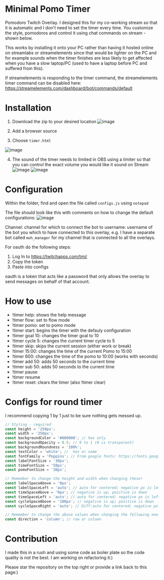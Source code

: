 # Minimal Pomo Timer

Pomodoro Twitch Overlay. I designed this for my co-working stream so that it is automatic and I don't need to set the timer every time. You customize the style, pomodoros and control it using chat commands on stream - shown below.

This works by installing it onto your PC rather than having it hosted online on streamlabs or streamelements since that would be lighter on the PC and for example sounds when the timer finishes are less likely to get affected when you have a slow laptop/PC (used to have a laptop before PC and suffered from this).

If streamelements is responding to the timer command, the streamelements timer command can be disabled here: https://streamelements.com/dashboard/bot/commands/default

# Installation

1. Download the zip to your desired location
   ![image](https://user-images.githubusercontent.com/35163331/165662709-b55ff46a-9df3-443f-b1f4-b741dd322430.png)

2. Add a browser source
3. Choose `timer.html`

![image](https://user-images.githubusercontent.com/35163331/165658964-4ee3c16b-e151-4749-a2ec-2a0110f899e7.png)

4. The sound of the timer needs to limited in OBS using a limiter so that you can control the exact volume you would like it sound on Stream
   ![image](https://user-images.githubusercontent.com/35163331/165692767-5e523627-43e0-4ae5-88b6-7fd76c894a23.png)
   ![image](https://user-images.githubusercontent.com/35163331/165692832-f7d1ac58-e0a3-4f7b-8356-2c07493ed806.png)

# Configuration

Within the folder, find and open the file called `configs.js` using `notepad`

The file should look like this with comments on how to change the default configurations:
![image](https://user-images.githubusercontent.com/35163331/165657486-a4660bdf-41e9-4baa-99a4-9aba595e6df6.png)

Channel: channel for which to connect the bot to
username: username of the bot you which to have connected to this overlay, e.g. I have a separate bot called `moh_manager` for my channel that is connected to all the overlays.

For oauth do the following steps:

1. Log In to https://twitchapps.com/tmi/
2. Copy the token
3. Paste into configs

oauth is a token that acts like a password that only allows the overlay to send messages on behalf of that account.

# How to use

- !timer help: shows the help message
- !timer flow: set to flow mode
- !timer pomo: set to pomo mode
- !timer start: begins the timer with the defauly configuration
- !timer goal 10: changes the timer goal to 10
- !timer cycle 5: changes the current timer cycle to 5
- !timer skip: skips the current session (either work or break)
- !timer 15:00: changes the time of the current Pomo to 15:00
- !timer 600: changes the time of the pomo to 10:00 (works with seconds)
- !timer add 50: adds 50 seconds to the current time
- !timer sub 50: adds 50 seconds to the current time
- !timer pause
- !timer resume
- !timer reset: clears the timer (also !timer clear)

# Configs for round timer

I recommend copying 1 by 1 just to be sure nothing gets messed up.

```javascript
// Styling - required
const height = '250px';
const width = '250px';
const backgroundColor = '#000000'; // hex only
const backgroundOpacity = 0.5; // 0 to 1 (0 is transparent)
const backgroundRoundness = '100%';
const textColor = 'white'; //  hex or name
const fontFamily = 'Poppins'; // From google fonts: https://fonts.google.com
const labelFontSize = '30px';
const timeFontSize = '50px';
const pomoFontSize = '30px';

// Remember to change the height and width when changing these!
const labelSpaceAbove = '0px';
const labelSpaceLeft = 'auto'; // auto for centered; negative px is left; positive px is right
const timeSpaceAbove = '0px'; // negative is up; positive is down
const timeSpaceLeft = 'auto'; // auto for centered; negative px is left; positive px is right
const cycleSpaceAbove = '100px'; // negative is up; positive is down
const cycleSpaceRight = 'auto'; // Diff:auto for centered; negative px is right; positive px is left

// Remember to change the above values when changing the following one
const direction = 'column'; // row or column
```

# Contribution

I made this in a rush and using some code as boiler plate so the code quality is not the best. I am working on refactoring it:)

Please star the repository on the top right or provide a link back to this page:)
